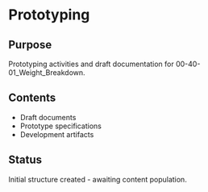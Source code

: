 # Prototyping

## Purpose
Prototyping activities and draft documentation for 00-40-01_Weight_Breakdown.

## Contents
- Draft documents
- Prototype specifications
- Development artifacts

## Status
Initial structure created - awaiting content population.
